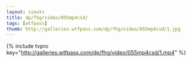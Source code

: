 ```yaml
--- 
layout: sieutv
title: dp/fhg/video/055mp4csd/
tags: [wtfpass]
thumb: http://galleries.wtfpass.com/dp/fhg/video/055mp4csd/1.jpg
---
```

{% include tvpro key="http://galleries.wtfpass.com/dp/fhg/video/055mp4csd/1.mp4" %} 
